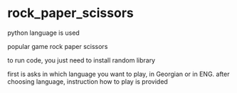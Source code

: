 # rock_paper_scissors

python language is used

popular game rock paper scissors

to run code, you just need to install random library

first is asks in which language you want to play, in Georgian or in ENG.
after choosing language, instruction how to play is provided
